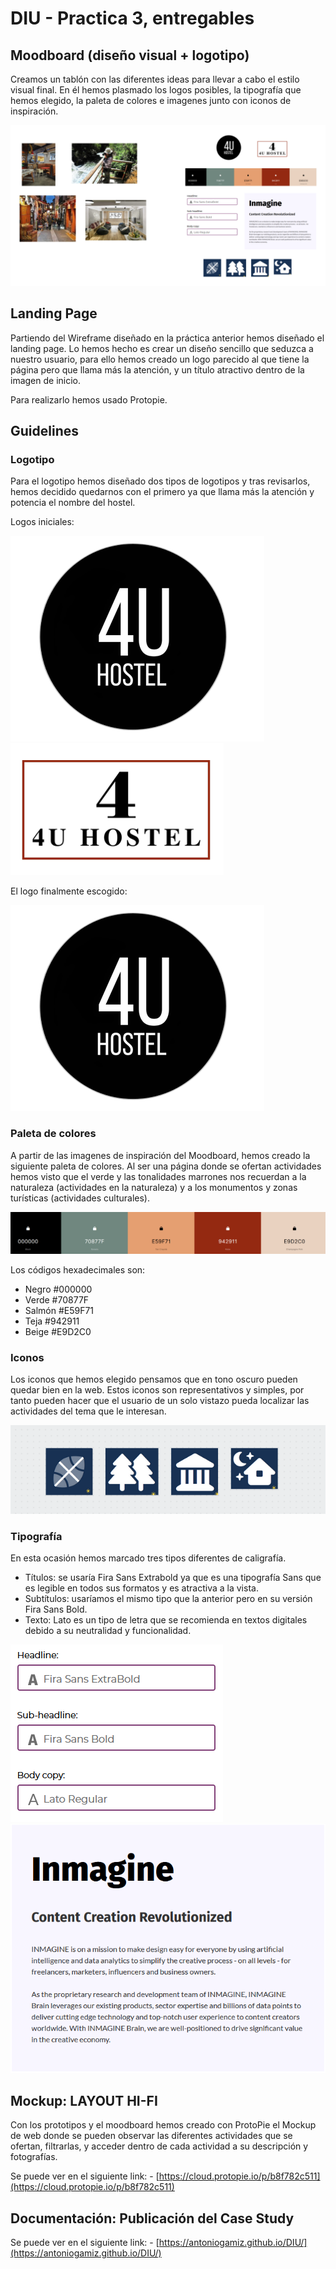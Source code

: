 # DIU - Practica 3, entregables

## Moodboard (diseño visual + logotipo)   
Creamos un tablón con las diferentes ideas para llevar a cabo el estilo visual final. En él hemos plasmado los logos posibles, la tipografía que hemos elegido, la paleta de colores e imagenes junto con iconos de inspiración. 

![Moodboard](./moodboard.png)

## Landing Page
Partiendo del Wireframe diseñado en la práctica anterior hemos diseñado el landing page. Lo hemos hecho es crear un diseño sencillo que seduzca a nuestro usuario, para ello hemos creado un logo parecido al que tiene la página pero que llama más la atención, y un título atractivo dentro de la imagen de inicio. 

Para realizarlo hemos usado Protopie.

## Guidelines

### Logotipo

Para el logotipo hemos diseñado dos tipos de logotipos y tras revisarlos, hemos decidido quedarnos con el primero ya que llama más la atención y potencia el nombre del hostel.

Logos iniciales:

![Logotipo inicial](./logotipo.png)
![Logotipo inicial](./logotipo2.png)


El logo finalmente escogido:

![Logotipo final](./logotipo.png)

### Paleta de colores
A partir de las imagenes de inspiración del Moodboard, hemos creado la siguiente paleta de colores. Al ser una página donde se ofertan actividades hemos visto que el verde y las tonalidades marrones nos recuerdan a la naturaleza (actividades en la naturaleza) y a los monumentos y zonas turísticas (actividades culturales).

![Paleta de colores](./paleta_colores.png)

Los códigos hexadecimales son: 
- Negro #000000
- Verde #70877F
- Salmón #E59F71
- Teja #942911
- Beige #E9D2C0

### Iconos

Los iconos que hemos elegido pensamos que en tono oscuro pueden quedar bien en la web. Estos iconos son representativos y simples, por tanto pueden hacer que el usuario de un solo vistazo pueda localizar las actividades del tema que le interesan.

![Iconos](./iconos.png)

### Tipografía

En esta ocasión hemos marcado tres tipos diferentes de caligrafía.

- Títulos: se usaría Fira Sans Extrabold ya que es una tipografía Sans que es legible en todos sus formatos y es atractiva a la vista. 
- Subtítulos: usaríamos el mismo tipo que la anterior pero en su versión Fira Sans Bold.
- Texto: Lato es un tipo de letra que se recomienda en textos digitales debido a su neutralidad y funcionalidad. 

![Tipografía](./tipografia.png)
![Muestra](./demostracion.png)

## Mockup: LAYOUT HI-FI

Con los prototipos y el moodboard hemos creado con ProtoPie el Mockup de web donde se pueden observar las diferentes actividades que se ofertan, filtrarlas, y acceder dentro de cada actividad a su descripción y fotografías. 

Se puede ver en el siguiente link: - [https://cloud.protopie.io/p/b8f782c511](https://cloud.protopie.io/p/b8f782c511)

## Documentación: Publicación del Case Study
Se puede ver en el siguiente link: - [https://antoniogamiz.github.io/DIU/](https://antoniogamiz.github.io/DIU/)

 
